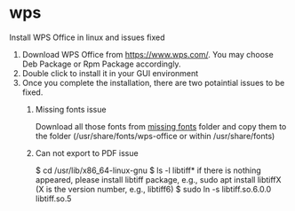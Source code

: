 # wps
Install WPS Office in linux and issues fixed

1. Download WPS Office from https://www.wps.com/. You may choose Deb Package or Rpm Package accordingly.
2. Double click to install it in your GUI environment
3. Once you complete the installation, there are two potaintial issues to be fixed.
   1) Missing fonts issue
      
      Download all those fonts from <a href="missing fonts">missing fonts</a> folder and copy them to the folder (/usr/share/fonts/wps-office or within /usr/share/fonts)
      
   3) Can not export to PDF issue
      
      $ cd /usr/lib/x86_64-linux-gnu
      $ ls -l libtiff*
      if there is nothing appeared, please install libtiff package, e.g., sudo apt install libtiffX (X is the version number, e.g., libtiff6) 
      $ sudo ln -s libtiff.so.6.0.0 libtiff.so.5
